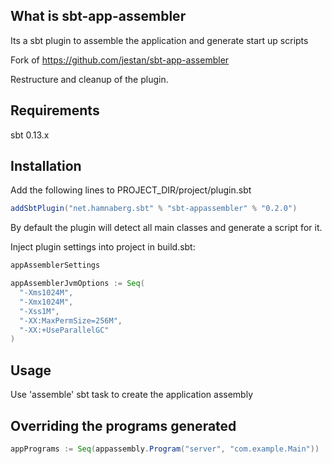 ## What is sbt-app-assembler
Its a sbt plugin to assemble the application and generate start up scripts

Fork of https://github.com/jestan/sbt-app-assembler

Restructure and cleanup of the plugin.

## Requirements
 sbt 0.13.x

## Installation

Add the following lines to PROJECT_DIR/project/plugin.sbt

```scala
addSbtPlugin("net.hamnaberg.sbt" % "sbt-appassembler" % "0.2.0")
```

By default the plugin will detect all main classes and generate a script for it.

Inject plugin settings into project in build.sbt:

```scala
appAssemblerSettings

appAssemblerJvmOptions := Seq(
  "-Xms1024M", 
  "-Xmx1024M",
  "-Xss1M",
  "-XX:MaxPermSize=256M",
  "-XX:+UseParallelGC"
)
```
## Usage

  Use 'assemble' sbt task to create the application assembly

## Overriding the programs generated

```scala
appPrograms := Seq(appassembly.Program("server", "com.example.Main"))
```
